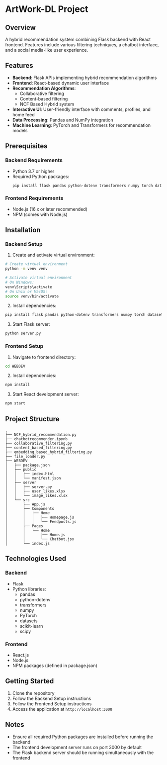 # ArtWork-DL Project

## Overview
A hybrid recommendation system combining Flask backend with React frontend. Features include various filtering techniques, a chatbot interface, and a social media-like user experience.

## Features
- **Backend**: Flask APIs implementing hybrid recommendation algorithms
- **Frontend**: React-based dynamic user interface
- **Recommendation Algorithms**: 
  - Collaborative filtering
  - Content-based filtering
  - NCF Based Hybrid system
- **Interactive UI**: User-friendly interface with comments, profiles, and home feed
- **Data Processing**: Pandas and NumPy integration
- **Machine Learning**: PyTorch and Transformers for recommendation models

## Prerequisites

### Backend Requirements
- Python 3.7 or higher
- Required Python packages:
  ```bash
  pip install flask pandas python-dotenv transformers numpy torch datasets scikit-learn scipy
  ```

### Frontend Requirements
- Node.js (16.x or later recommended)
- NPM (comes with Node.js)

## Installation

### Backend Setup

1. Create and activate virtual environment:
```bash
# Create virtual environment
python -m venv venv

# Activate virtual environment
# On Windows:
venv\Scripts\activate
# On Unix or MacOS:
source venv/bin/activate
```

2. Install dependencies:
```bash
pip install flask pandas python-dotenv transformers numpy torch datasets scikit-learn scipy
```

3. Start Flask server:
```bash
python server.py
```

### Frontend Setup

1. Navigate to frontend directory:
```bash
cd WEBDEV
```

2. Install dependencies:
```bash
npm install
```

3. Start React development server:
```bash
npm start
```

## Project Structure
```
.
├── NCF_hybrid_recommendation.py
├── chatbotrecommender.ipynb
├── collaborative_filtering.py
├── content_based_filtering.py
├── embedding_based_hybrid_filtering.py
├── file_loader.py
├── WEBDEV
│   ├── package.json
│   ├── public
│   │   ├── index.html
│   │   └── manifest.json
│   ├── server
│   │   ├── server.py
│   │   ├── user_likes.xlsx
│   │   └── image_likes.xlsx
│   └── src
│       ├── App.js
│       ├── Components
│       │   ├── Home
│       │   │   ├── Homepage.js
│       │   │   └── Feedposts.js
│       ├── Pages
│       │   └── Home
│       │       ├── Home.js
│       │       └── Chatbot.jsx
│       └── index.js
```

## Technologies Used

### Backend
- Flask
- Python libraries:
  - pandas
  - python-dotenv
  - transformers
  - numpy
  - PyTorch
  - datasets
  - scikit-learn
  - scipy

### Frontend
- React.js
- Node.js
- NPM packages (defined in package.json)

## Getting Started

1. Clone the repository
2. Follow the Backend Setup instructions
3. Follow the Frontend Setup instructions
4. Access the application at `http://localhost:3000`

## Notes
- Ensure all required Python packages are installed before running the backend
- The frontend development server runs on port 3000 by default
- The Flask backend server should be running simultaneously with the frontend
